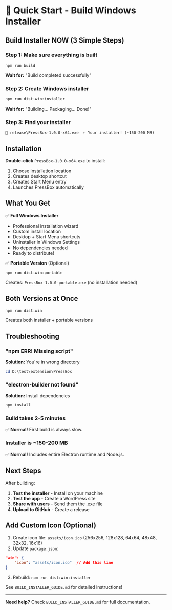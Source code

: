# 🚀 Quick Start - Build Windows Installer

## Build Installer NOW (3 Simple Steps)

### Step 1: Make sure everything is built

```powershell
npm run build
```

**Wait for:** "Build completed successfully"

### Step 2: Create Windows installer

```powershell
npm run dist:win:installer
```

**Wait for:** "Building... Packaging... Done!"

### Step 3: Find your installer

```
📁 release\PressBox-1.0.0-x64.exe  ← Your installer! (~150-200 MB)
```

## Installation

**Double-click** `PressBox-1.0.0-x64.exe` to install:

1. Choose installation location
2. Creates desktop shortcut
3. Creates Start Menu entry
4. Launches PressBox automatically

## What You Get

✅ **Full Windows Installer**

- Professional installation wizard
- Custom install location
- Desktop + Start Menu shortcuts
- Uninstaller in Windows Settings
- No dependencies needed
- Ready to distribute!

✅ **Portable Version** (Optional)

```powershell
npm run dist:win:portable
```

Creates: `PressBox-1.0.0-portable.exe` (no installation needed)

## Both Versions at Once

```powershell
npm run dist:win
```

Creates both installer + portable versions

## Troubleshooting

### "npm ERR! Missing script"

**Solution:** You're in wrong directory

```powershell
cd D:\test\extension\PressBox
```

### "electron-builder not found"

**Solution:** Install dependencies

```powershell
npm install
```

### Build takes 2-5 minutes

✅ **Normal!** First build is always slow.

### Installer is ~150-200 MB

✅ **Normal!** Includes entire Electron runtime and Node.js.

## Next Steps

After building:

1. **Test the installer** - Install on your machine
2. **Test the app** - Create a WordPress site
3. **Share with users** - Send them the .exe file
4. **Upload to GitHub** - Create a release

## Add Custom Icon (Optional)

1. Create icon file: `assets/icon.ico` (256x256, 128x128, 64x64, 48x48, 32x32, 16x16)
2. Update `package.json`:

```json
"win": {
    "icon": "assets/icon.ico"  // Add this line
}
```

3. Rebuild: `npm run dist:win:installer`

See `BUILD_INSTALLER_GUIDE.md` for detailed instructions!

---

**Need help?** Check `BUILD_INSTALLER_GUIDE.md` for full documentation.
